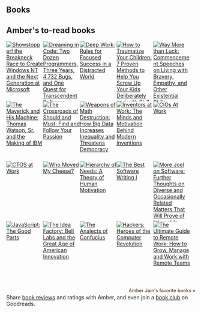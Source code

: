 ## Books

<style type="text/css" media="screen">
    .gr_grid_container {
        /* customize grid container div here. eg: width: 500px; */
    }
    .gr_grid_book_container {
        /* customize book cover container div here */
        float: left;
        width: 98px;
        height: 160px;
        padding: 0px 0px;
        overflow: hidden;
    }
</style>
<div id="gr_grid_widget_1478048815">
  <!-- Show static html as a placeholder in case js is not enabled - javascript include will override this if things work -->
  <h2>
    <a style="text-decoration: none;" href="https://www.goodreads.com/review/list/50208228-amber-jain?shelf=to-read&utm_medium=api&utm_source=grid_widget">Amber's to-read books</a>
  </h2>
  <div class="gr_grid_container">
    <div class="gr_grid_book_container"><a title="Showstopper! the Breakneck Race to Create Windows NT and the Next Generation at Microsoft" href="https://www.goodreads.com/book/show/7049142-showstopper-the-breakneck-race-to-create-windows-nt-and-the-next-genera"><img alt="Showstopper! the Breakneck Race to Create Windows NT and the Next Generation at Microsoft" border="0" src="https://images.gr-assets.com/books/1348401400m/7049142.jpg" /></a></div>
    <div class="gr_grid_book_container"><a title="Dreaming in Code: Two Dozen Programmers, Three Years, 4,732 Bugs, and One Quest for Transcendent Software" href="https://www.goodreads.com/book/show/32475.Dreaming_in_Code"><img alt="Dreaming in Code: Two Dozen Programmers, Three Years, 4,732 Bugs, and One Quest for Transcendent Software" border="0" src="https://images.gr-assets.com/books/1442376721m/32475.jpg" /></a></div>
    <div class="gr_grid_book_container"><a title="Deep Work: Rules for Focused Success in a Distracted World" href="https://www.goodreads.com/book/show/25744928-deep-work"><img alt="Deep Work: Rules for Focused Success in a Distracted World" border="0" src="https://images.gr-assets.com/books/1447957962m/25744928.jpg" /></a></div>
    <div class="gr_grid_book_container"><a title="How to Traumatize Your Children: 7 Proven Methods to Help You Screw Up Your Kids Deliberately and with Skill" href="https://www.goodreads.com/book/show/13279015-how-to-traumatize-your-children"><img alt="How to Traumatize Your Children: 7 Proven Methods to Help You Screw Up Your Kids Deliberately and with Skill" border="0" src="https://images.gr-assets.com/books/1381969682m/13279015.jpg" /></a></div>
    <div class="gr_grid_book_container"><a title="Way More than Luck: Commencement Speeches on Living with Bravery, Empathy, and Other Existential Skills" href="https://www.goodreads.com/book/show/22875406-way-more-than-luck"><img alt="Way More than Luck: Commencement Speeches on Living with Bravery, Empathy, and Other Existential Skills" border="0" src="https://images.gr-assets.com/books/1415586546m/22875406.jpg" /></a></div>
    <div class="gr_grid_book_container"><a title="The Maverick and His Machine: Thomas Watson, Sr. and the Making of IBM" href="https://www.goodreads.com/book/show/638811.The_Maverick_and_His_Machine"><img alt="The Maverick and His Machine: Thomas Watson, Sr. and the Making of IBM" border="0" src="https://images.gr-assets.com/books/1396230032m/638811.jpg" /></a></div>
    <div class="gr_grid_book_container"><a title="The Crossroads of Should and Must: Find and Follow Your Passion" href="https://www.goodreads.com/book/show/22859551-the-crossroads-of-should-and-must"><img alt="The Crossroads of Should and Must: Find and Follow Your Passion" border="0" src="https://images.gr-assets.com/books/1423486467m/22859551.jpg" /></a></div>
    <div class="gr_grid_book_container"><a title="Weapons of Math Destruction: How Big Data Increases Inequality and Threatens Democracy" href="https://www.goodreads.com/book/show/28186015-weapons-of-math-destruction"><img alt="Weapons of Math Destruction: How Big Data Increases Inequality and Threatens Democracy" border="0" src="https://images.gr-assets.com/books/1456091964m/28186015.jpg" /></a></div>
    <div class="gr_grid_book_container"><a title="Inventors at Work: The Minds and Motivation Behind Modern Inventions" href="https://www.goodreads.com/book/show/15945009-inventors-at-work"><img alt="Inventors at Work: The Minds and Motivation Behind Modern Inventions" border="0" src="https://images.gr-assets.com/books/1352351513m/15945009.jpg" /></a></div>
    <div class="gr_grid_book_container"><a title="CIOs At Work" href="https://www.goodreads.com/book/show/12953706-cios-at-work"><img alt="CIOs At Work" border="0" src="https://images.gr-assets.com/books/1328044301m/12953706.jpg" /></a></div>
    <div class="gr_grid_book_container"><a title="CTOS at Work" href="https://www.goodreads.com/book/show/14354116-ctos-at-work"><img alt="CTOS at Work" border="0" src="https://images.gr-assets.com/books/1344694481m/14354116.jpg" /></a></div>
    <div class="gr_grid_book_container"><a title="Who Moved My Cheese?" href="https://www.goodreads.com/book/show/4894.Who_Moved_My_Cheese_"><img alt="Who Moved My Cheese?" border="0" src="https://images.gr-assets.com/books/1388639717m/4894.jpg" /></a></div>
    <div class="gr_grid_book_container"><a title="Hierarchy of Needs: A Theory of Human Motivation" href="https://www.goodreads.com/book/show/13518096-hierarchy-of-needs"><img alt="Hierarchy of Needs: A Theory of Human Motivation" border="0" src="https://images.gr-assets.com/books/1331305531m/13518096.jpg" /></a></div>
    <div class="gr_grid_book_container"><a title="The Best Software Writing I" href="https://www.goodreads.com/book/show/41787.The_Best_Software_Writing_I"><img alt="The Best Software Writing I" border="0" src="https://images.gr-assets.com/books/1385220486m/41787.jpg" /></a></div>
    <div class="gr_grid_book_container"><a title="More Joel on Software: Further Thoughts on Diverse and Occasionally Related Matters That Will Prove of Interest to Software Developers, Designers, and Managers, and to Those Who, Whether by Good Fortune or Ill Luck, Work with Them in Some Capacity" href="https://www.goodreads.com/book/show/2718384-more-joel-on-software"><img alt="More Joel on Software: Further Thoughts on Diverse and Occasionally Related Matters That Will Prove of Interest to Software Developers, Designers, and Managers, and to Those Who, Whether by Good Fortune or Ill Luck, Work with Them in Some Capacity" border="0" src="https://images.gr-assets.com/books/1349082373m/2718384.jpg" /></a></div>
    <div class="gr_grid_book_container"><a title="JavaScript: The Good Parts" href="https://www.goodreads.com/book/show/2998152-javascript"><img alt="JavaScript: The Good Parts" border="0" src="https://images.gr-assets.com/books/1328834793m/2998152.jpg" /></a></div>
    <div class="gr_grid_book_container"><a title="The Idea Factory: Bell Labs and the Great Age of American Innovation" href="https://www.goodreads.com/book/show/11797471-the-idea-factory"><img alt="The Idea Factory: Bell Labs and the Great Age of American Innovation" border="0" src="https://images.gr-assets.com/books/1338504885m/11797471.jpg" /></a></div>
    <div class="gr_grid_book_container"><a title="The Analects of Confucius" href="https://www.goodreads.com/book/show/27977517-the-analects-of-confucius"><img alt="The Analects of Confucius" border="0" src="https://s.gr-assets.com/assets/nophoto/book/111x148-bcc042a9c91a29c1d680899eff700a03.png" /></a></div>
    <div class="gr_grid_book_container"><a title="Hackers: Heroes of the Computer Revolution" href="https://www.goodreads.com/book/show/56829.Hackers"><img alt="Hackers: Heroes of the Computer Revolution" border="0" src="https://images.gr-assets.com/books/1435697935m/56829.jpg" /></a></div>
    <div class="gr_grid_book_container"><a title="The Ultimate Guide to Remote Work: How to Grow, Manage and Work with Remote Teams (Zapier App Guides Book 3)" href="https://www.goodreads.com/book/show/25266259-the-ultimate-guide-to-remote-work"><img alt="The Ultimate Guide to Remote Work: How to Grow, Manage and Work with Remote Teams" border="0" src="https://images.gr-assets.com/books/1427940892m/25266259.jpg" /></a></div>
    <br style="clear: both"/><br/><a class="gr_grid_branding" style="font-size: .9em; color: #382110; text-decoration: none; float: right; clear: both" href="https://www.goodreads.com/user/show/50208228-amber-jain">Amber Jain's favorite books »</a>
  <noscript><br/>Share <a href="/">book reviews</a> and ratings with Amber, and even join a <a href="/group">book club</a> on Goodreads.</noscript>
  </div>
</div>
<script src="https://www.goodreads.com/review/grid_widget/50208228.Amber's%20to-read%20books?cover_size=medium&hide_link=&hide_title=&num_books=199&order=d&shelf=to-read&sort=date_added&widget_id=1478048815" type="text/javascript" charset="utf-8"></script>
